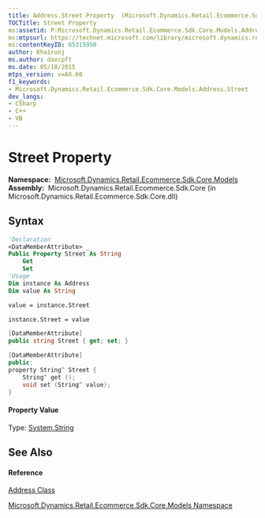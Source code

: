 ```yaml
---
title: Address.Street Property  (Microsoft.Dynamics.Retail.Ecommerce.Sdk.Core.Models)
TOCTitle: Street Property
ms:assetid: P:Microsoft.Dynamics.Retail.Ecommerce.Sdk.Core.Models.Address.Street
ms:mtpsurl: https://technet.microsoft.com/library/microsoft.dynamics.retail.ecommerce.sdk.core.models.address.street(v=AX.60)
ms:contentKeyID: 65315950
author: Khairunj
ms.author: daxcpft
ms.date: 05/18/2015
mtps_version: v=AX.60
f1_keywords:
- Microsoft.Dynamics.Retail.Ecommerce.Sdk.Core.Models.Address.Street
dev_langs:
- CSharp
- C++
- VB
---
```


# Street Property

**Namespace:**  [Microsoft.Dynamics.Retail.Ecommerce.Sdk.Core.Models](microsoft-dynamics-retail-ecommerce-sdk-core-models-namespace.md)  
**Assembly:**  Microsoft.Dynamics.Retail.Ecommerce.Sdk.Core (in Microsoft.Dynamics.Retail.Ecommerce.Sdk.Core.dll)

## Syntax

``` vb
'Declaration
<DataMemberAttribute> _
Public Property Street As String
    Get
    Set
'Usage
Dim instance As Address
Dim value As String

value = instance.Street

instance.Street = value
```

``` csharp
[DataMemberAttribute]
public string Street { get; set; }
```

``` c++
[DataMemberAttribute]
public:
property String^ Street {
    String^ get ();
    void set (String^ value);
}
```

#### Property Value

Type: [System.String](https://technet.microsoft.com/library/s1wwdcbf\(v=ax.60\))  

## See Also

#### Reference

[Address Class](address-class-microsoft-dynamics-retail-ecommerce-sdk-core-models.md)

[Microsoft.Dynamics.Retail.Ecommerce.Sdk.Core.Models Namespace](microsoft-dynamics-retail-ecommerce-sdk-core-models-namespace.md)

